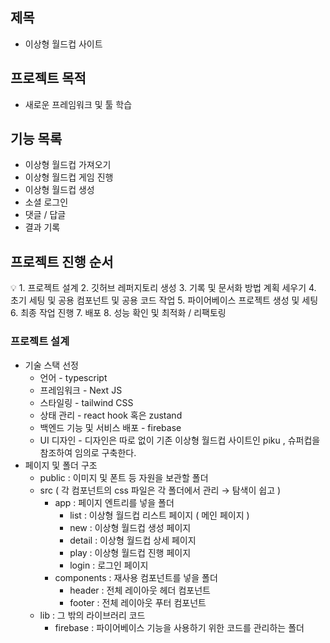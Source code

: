 ## 제목

- 이상형 월드컵 사이트

## 프로젝트 목적

- 새로운 프레임워크 및 툴 학습

## 기능 목록

- 이상형 월드컵 가져오기
- 이상형 월드컵 게임 진행
- 이상형 월드컵 생성
- 소셜 로그인
- 댓글 / 답글
- 결과 기록

## 프로젝트 진행 순서

<aside>
💡 1. 프로젝트 설계
2. 깃허브 레퍼지토리 생성
3. 기록 및 문서화 방법 계획 세우기
4. 초기 세팅 및 공용 컴포넌트 및 공용 코드 작업
5. 파이어베이스 프로젝트 생성 및 세팅
6. 최종 작업 진행
7. 배포
8. 성능 확인 및 최적화 / 리팩토링

</aside>

### 프로젝트 설계

- 기술 스택 선정
    - 언어 - typescript
    - 프레임워크 - Next JS
    - 스타일링 - tailwind CSS
    - 상태 관리 - react hook 혹은 zustand
    - 백엔드 기능 및 서비스 배포 - firebase
    - UI 디자인 - 디자인은 따로 없이 기존 이상형 월드컵 사이트인 piku , 슈퍼컵을 참조하여 임의로 구축한다.
- 페이지 및 폴더 구조
    - public : 이미지 및 폰트 등 자원을 보관할 폴더
    - src ( 각 컴포넌트의 css 파일은 각 폴더에서 관리 → 탐색이 쉽고  )
        - app : 페이지 엔트리를 넣을 폴더
            - list : 이상형 월드컵 리스트 페이지 ( 메인 페이지 )
            - new : 이상형 월드컵 생성 페이지
            - detail : 이상형 월드컵 상세 페이지
            - play : 이상형 월드컵 진행 페이지
            - login : 로그인 페이지
        - components : 재사용 컴포넌트를 넣을 폴더
            - header : 전체 레이아웃 헤더 컴포넌트
            - footer : 전체 레이아웃 푸터 컴포넌트
    - lib : 그 밖의 라이브러리 코드
        - firebase :  파이어베이스 기능을 사용하기 위한 코드를 관리하는 폴더
